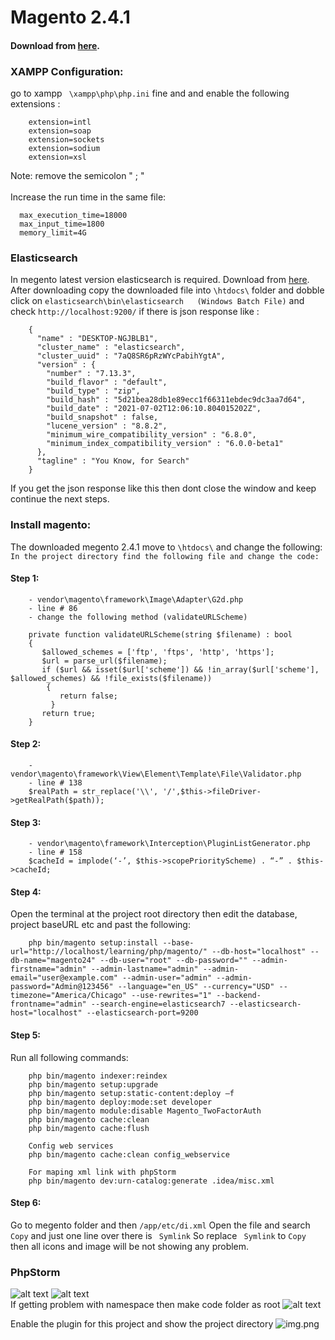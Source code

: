 # Magento 2.4.1
#### Download from [here](https://magento.com/tech-resources/download).

### XAMPP Configuration:
go to xampp ``` \xampp\php\php.ini``` fine and and enable the following extensions :
```
    extension=intl
    extension=soap
    extension=sockets
    extension=sodium
    extension=xsl
```
Note: remove the semicolon " ; "
<br />
<br />
Increase the run time in the same file:
```
  max_execution_time=18000
  max_input_time=1800
  memory_limit=4G  
```
### Elasticsearch
In megento latest version elasticsearch is required. Download 
from [here](https://www.elastic.co/downloads/elasticsearch).
<br />
After downloading copy the downloaded file into ``` \htdocs\ ``` folder and dobble click on
```elasticsearch\bin\elasticsearch   (Windows Batch File)``` and check ```http://localhost:9200/``` 
if there is json response like : 
```
    {
      "name" : "DESKTOP-NGJBLB1",
      "cluster_name" : "elasticsearch",
      "cluster_uuid" : "7aQ8SR6pRzWYcPabihYgtA",
      "version" : {
        "number" : "7.13.3",
        "build_flavor" : "default",
        "build_type" : "zip",
        "build_hash" : "5d21bea28db1e89ecc1f66311ebdec9dc3aa7d64",
        "build_date" : "2021-07-02T12:06:10.804015202Z",
        "build_snapshot" : false,
        "lucene_version" : "8.8.2",
        "minimum_wire_compatibility_version" : "6.8.0",
        "minimum_index_compatibility_version" : "6.0.0-beta1"
      },
      "tagline" : "You Know, for Search"
    }
```
If you get the json response like this then dont close the window and keep continue the next steps.


### Install magento:
The downloaded megento 2.4.1 move to ``` \htdocs\ ``` and change the following:
<br />
```In the project directory find the following file and change the code:```
#### Step 1: 
```
    - vendor\magento\framework\Image\Adapter\G2d.php 
    - line # 86
    - change the following method (validateURLScheme) 
    
    private function validateURLScheme(string $filename) : bool
    {
       $allowed_schemes = ['ftp', 'ftps', 'http', 'https'];
       $url = parse_url($filename);
       if ($url && isset($url['scheme']) && !in_array($url['scheme'], $allowed_schemes) && !file_exists($filename)) 
        {
           return false;
         }
       return true;
    }
```

#### Step 2: 
```
    - vendor\magento\framework\View\Element\Template\File\Validator.php
    - line # 138
    $realPath = str_replace('\\', '/',$this->fileDriver->getRealPath($path));
```

#### Step 3: 
```
    - vendor\magento\framework\Interception\PluginListGenerator.php
    - line # 158
    $cacheId = implode(‘-’, $this->scopePriorityScheme) . “-” . $this->cacheId;
```

#### Step 4:
Open the terminal at the project root directory then edit the database, project baseURL etc and past the following: 
```
    php bin/magento setup:install --base-url="http://localhost/learning/php/magento/" --db-host="localhost" --db-name="magento24" --db-user="root" --db-password="" --admin-firstname="admin" --admin-lastname="admin" --admin-email="user@example.com" --admin-user="admin" --admin-password="Admin@123456" --language="en_US" --currency="USD" --timezone="America/Chicago" --use-rewrites="1" --backend-frontname="admin" --search-engine=elasticsearch7 --elasticsearch-host="localhost" --elasticsearch-port=9200 
```
#### Step 5:
Run all following commands:
```
    php bin/magento indexer:reindex
    php bin/magento setup:upgrade
    php bin/magento setup:static-content:deploy –f  
    php bin/magento deploy:mode:set developer 
    php bin/magento module:disable Magento_TwoFactorAuth
    php bin/magento cache:clean 
    php bin/magento cache:flush
    
    Config web services
    php bin/magento cache:clean config_webservice
    
    For maping xml link with phpStorm
    php bin/magento dev:urn-catalog:generate .idea/misc.xml

```

#### Step 6:
Go to megento folder and then 
``` /app/etc/di.xml ```
Open the file and search ``` Copy ``` and just one line over there is
``` Symlink``` So replace ``` Symlink``` to  ``` Copy ```  then
all icons and image will be not showing any problem.

### PhpStorm

![alt text](phpStormMagentoPlagin.png)
![alt text](phpStormMagentoPlagin%202.png)
<br />
If getting problem with namespace then make code folder as root 
![alt text](phpStormNamespace.png)

Enable the plugin for this project and show the project directory
![img.png](magento_plugin_config.png)

